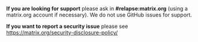 **If you are looking for support** please ask in **#relapse:matrix.org**
(using a matrix.org account if necessary). We do not use GitHub issues for
support.

**If you want to report a security issue** please see https://matrix.org/security-disclosure-policy/

